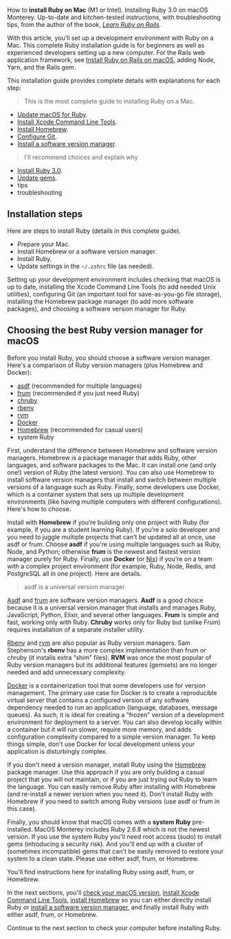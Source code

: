 How to **install Ruby on Mac** (M1 or Intel). Installing Ruby 3.0 on macOS Monterey. Up-to-date and kitchen-tested instructions, with troubleshooting tips, from the author of the book, _[Learn Ruby on Rails](https://learn-rails.com/)_.

With this article, you'll set up a development environment with Ruby on a Mac. This complete Ruby installation guide is for beginners as well as experienced developers setting up a new computer. For the Rails web application framework, see [Install Ruby on Rails on macOS](https://learn-rails.com/install-rails-mac/index.html), adding Node, Yarn, and the Rails gem.

This installation guide provides complete details with explanations for each step:

> This is the most complete guide to installing Ruby on a Mac.
- [Update macOS for Ruby](/ruby/1.html).
- [Install Xcode Command Line Tools](/ruby/2.html).
- [Install Homebrew](/ruby/3.html).
- [Configure Git](/ruby/4.html).
- [Install a software version manager](/ruby/5.html).

> I'll recommend choices and explain why

- [Install Ruby 3.0](/ruby/6.html).
- [Update gems](/ruby/7.html).
- tips
- troubleshooting

## Installation steps

Here are steps to install Ruby (details in this complete guide).
- Prepare your Mac.
- Install Homebrew or a software version manager.
- Install Ruby.
- Update settings in the `~/.zshrc` file (as needed).

Setting up your development environment includes checking that macOS is up to date, installing the Xcode Command Line Tools (to add needed Unix utilities), configuring Git (an important tool for save-as-you-go file storage), installing the Homebrew package manager (to add more software packages), and choosing a software version manager for Ruby.

## Choosing the best Ruby version manager for macOS

Before you install Ruby, you should choose a software version manager. Here's a comparison of Ruby version managers (plus Homebrew and Docker):

- [asdf](https://asdf-vm.com/) (recommended for multiple languages)
- [frum](https://github.com/TaKO8Ki/frum) (recommended if you just need Ruby)
- [chruby](https://github.com/postmodern/chruby)
- [rbenv](https://github.com/sstephenson/rbenv)
- [rvm](https://rvm.io/)
- [Docker](https://www.docker.com/)
- [Homebrew](https://brew.sh/) (recommended for casual users)
- system Ruby

First, understand the difference between Homebrew and software version managers. Homebrew is a package manager that adds Ruby, other languages, and software packages to the Mac. It can install one (and only one!) version of Ruby (the latest version). You can also use Homebrew to install software version managers that install and switch between multiple versions of a language such as Ruby. Finally, some developers use Docker, which is a container system that sets up multiple development environments (like having multiple computers with different configurations). Here's how to choose.

Install with **Homebrew** if you’re building only one project with Ruby (for example, if you are a student learning Ruby). If you’re a solo developer and you need to juggle multiple projects that can't be updated all at once, use asdf or frum. Choose **asdf** if you're using multiple languages such as Ruby, Node, and Python; otherwise **frum** is the newest and fastest version manager purely for Ruby. Finally, use **Docker** (or [Nix](https://nixos.org/guides/dev-environment.html)) if you’re on a team with a complex project environment (for example, Ruby, Node, Redis, and PostgreSQL all in one project). Here are details.

> asdf is a universal version manager

[Asdf](https://asdf-vm.com/) and [frum](https://github.com/TaKO8Ki/frum) are software version managers. **Asdf** is a good choice because it is a universal version manager that installs and manages Ruby, JavaScript, Python, Elixir, and several other languages. **Frum** is simple and fast, working only with Ruby. **Chruby** works only for Ruby but (unlike Frum) requires installation of a separate installer utility.

[Rbenv](https://github.com/sstephenson/rbenv) and [rvm](https://rvm.io/) are also popular as Ruby version managers. Sam Stephenson's **rbenv** has a more complex implementation than frum or chruby (it installs extra “shim” files). **RVM** was once the most popular of Ruby version managers but its additional features (gemsets) are no longer needed and add unnecessary complexity.

[Docker](https://www.docker.com/) is a containerization tool that some developers use for version management. The primary use case for Docker is to create a reproducible virtual server that contains a configured version of any software dependency needed to run an application (language, databases, message queues). As such, it is ideal for creating a "frozen" version of a development environment for deployment to a server. You can also develop locally within a container but it will run slower, require more memory, and adds configuration complexity compared to a simple version manager. To keep things simple, don't use Docker for local development unless your application is disturbingly complex.

If you don't need a version manager, install Ruby using the [Homebrew](https://brew.sh/) package manager. Use this approach if you are only building a casual project that you will not maintain, or if you are just trying out Ruby to learn the language. You can easily remove Ruby after installing with Homebrew (and re-install a newer version when you need it). Don't install Ruby with Homebrew if you need to switch among Ruby versions (use asdf or frum in this case).

Finally, you should know that macOS comes with a **system Ruby** pre-installed. MacOS Monterey includes Ruby 2.6.8 which is not the newest version. If you use the system Ruby you'll need root access (sudo) to install gems (introducing a security risk). And you'll end up with a cluster of (sometimes incompatible) gems that can't be easily removed to restore your system to a clean state. Please use either asdf, frum, or Homebrew.

You'll find instructions here for installing Ruby using asdf, frum, or Homebrew.

In the next sections,  you'll [check your macOS version](/ruby/1.html), [install Xcode Command Line Tools](/ruby/2.html), [install Homebrew](/ruby/3.html) so you can either directly install Ruby or [install a software version manager](/ruby/5.html), and finally install Ruby with either asdf, frum, or Homebrew.

Continue to the next section to check your computer before installing Ruby.
